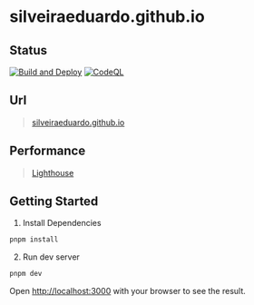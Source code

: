 # silveiraeduardo.github.io

## Status

[![Build and Deploy](https://github.com/silveiraeduardo/silveiraeduardo.github.io/actions/workflows/github-actions.yml/badge.svg)](https://github.com/silveiraeduardo/silveiraeduardo.github.io/actions/workflows/github-actions.yml) [![CodeQL](https://github.com/silveiraeduardo/silveiraeduardo.github.io/actions/workflows/codeql-analysis.yml/badge.svg?branch=main)](https://github.com/silveiraeduardo/silveiraeduardo.github.io/actions/workflows/codeql-analysis.yml)

## Url

> [silveiraeduardo.github.io](https://silveiraeduardo.github.io/)

## Performance

> [Lighthouse](https://silveiraeduardo.github.io/lhci/)

## Getting Started

1. Install Dependencies
```bash
pnpm install
```

2. Run dev server
```bash
pnpm dev
```

Open [http://localhost:3000](http://localhost:3000) with your browser to see the result.
